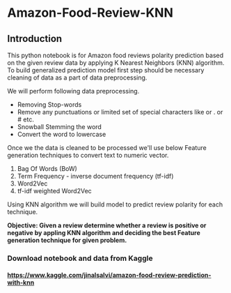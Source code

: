 # Amazon-Food-Review-KNN

## Introduction  
 This python notebook is for Amazon food reviews polarity prediction based on the given review data by applying K Nearest Neighbors (KNN) algorithm. To build generalized prediction model first step should be necessary cleaning of data as a part of data preprocessing.    
        
 We will perform following data preprocessing.    
        
 - Removing Stop-words   
 - Remove any punctuations or limited set of special characters like   or . or # etc.   
 - Snowball Stemming the word    
 - Convert the word to lowercase   
         
 Once we the data is cleaned to be processed we'll use below Feature generation techniques to convert text to numeric vector.   
 1. Bag Of Words (BoW)   
 2. Term Frequency - inverse document frequency (tf-idf)   
 3. Word2Vec   
 4. tf-idf weighted Word2Vec   
        
 Using KNN algorithm we will build model to predict review polarity for each technique.    
        
 __Objective: Given a review determine whether a review is positive or negative  by appling KNN algorithm and deciding the best Feature generation technique for given problem.__
       
### Download notebook and data from Kaggle 
#### https://www.kaggle.com/jinalsalvi/amazon-food-review-prediction-with-knn

